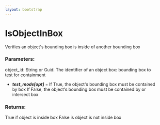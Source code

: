 ```yaml
---
layout: bootstrap
---
```


# IsObjectInBox

Verifies an object's bounding box is inside of another bounding box
          

### Parameters:

object_id: String or Guid. The identifier of an object
box: bounding box to test for containment
- ***test_mode[opt]*** = If True, the object's bounding box must be contained by box
  If False, the object's bounding box must be contained by or intersect box
        

### Returns:


True if object is inside box
False is object is not inside box
        


